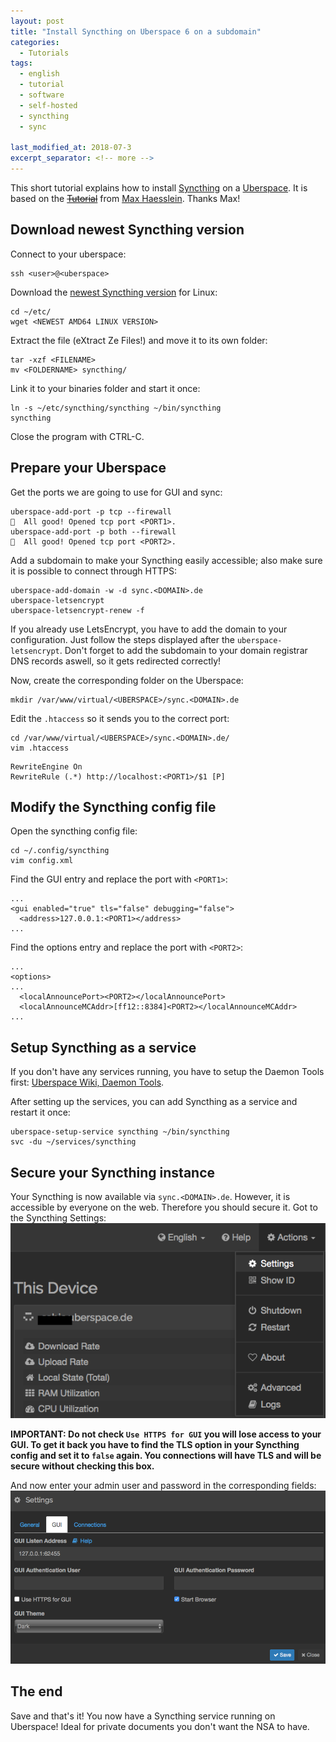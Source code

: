 ```yaml
---
layout: post
title: "Install Syncthing on Uberspace 6 on a subdomain"
categories:
  - Tutorials
tags:
  - english
  - tutorial
  - software
  - self-hosted
  - syncthing
  - sync

last_modified_at: 2018-07-3
excerpt_separator: <!-- more -->
---
```


This short tutorial explains how to install [Syncthing](https://syncthing.net) on a [Uberspace](https://uberspace.de). It is based on the [~~Tutorial~~](https://maxhaesslein.de/dachboden/syncthing-auf-uberspace/) from [Max Haesslein](http://maxhaesslein.blog). Thanks Max!
<!-- more -->

## Download newest Syncthing version

Connect to your uberspace:
```
ssh <user>@<uberspace>
```

Download the [newest Syncthing version](https://github.com/syncthing/syncthing/releases/latest) for Linux:
```
cd ~/etc/  
wget <NEWEST AMD64 LINUX VERSION>
```

Extract the file (eXtract Ze Files!) and move it to its own folder:
```
tar -xzf <FILENAME>
mv <FOLDERNAME> syncthing/
```

Link it to your binaries folder and start it once:
```
ln -s ~/etc/syncthing/syncthing ~/bin/syncthing
syncthing
```
Close the program with CTRL-C.


## Prepare your Uberspace

Get the ports we are going to use for GUI and sync:
```
uberspace-add-port -p tcp --firewall
🚀  All good! Opened tcp port <PORT1>.
uberspace-add-port -p both --firewall
🚀  All good! Opened tcp port <PORT2>.
```

Add a subdomain to make your Syncthing easily accessible; also make sure it is possible to connect through HTTPS:
```
uberspace-add-domain -w -d sync.<DOMAIN>.de
uberspace-letsencrypt
uberspace-letsencrypt-renew -f
```
If you already use LetsEncrypt, you have to add the domain to your configuration. Just follow the steps displayed after the `uberspace-letsencrypt`. Don't forget to add the subdomain to your domain registrar DNS records aswell, so it gets redirected correctly!

Now, create the corresponding folder on the Uberspace:
```
mkdir /var/www/virtual/<UBERSPACE>/sync.<DOMAIN>.de
```

Edit the `.htaccess` so it sends you to the correct port:
```
cd /var/www/virtual/<UBERSPACE>/sync.<DOMAIN>.de/
vim .htaccess
```

```
RewriteEngine On
RewriteRule (.*) http://localhost:<PORT1>/$1 [P]
```


## Modify the Syncthing config file

Open the syncthing config file:
```
cd ~/.config/syncthing
vim config.xml
```

Find the GUI entry and replace the port with `<PORT1>`:
```
...
<gui enabled="true" tls="false" debugging="false">
  <address>127.0.0.1:<PORT1></address>
...
```

Find the options entry and replace the port with `<PORT2>`:
```
...
<options>
...
  <localAnnouncePort><PORT2></localAnnouncePort>
  <localAnnounceMCAddr>[ff12::8384]<PORT2></localAnnounceMCAddr>
...
```


## Setup Syncthing as a service

If you don't have any services running, you have to setup the Daemon Tools first: [Uberspace Wiki, Daemon Tools](https://wiki.uberspace.de/system:daemontools).

After setting up the services, you can add Syncthing as a service and restart it once:
```
uberspace-setup-service syncthing ~/bin/syncthing
svc -du ~/services/syncthing
```


## Secure your Syncthing instance

Your Syncthing is now available via `sync.<DOMAIN>.de`. However, it is accessible by everyone on the web. Therefore you should secure it. Got to the Syncthing Settings:
![You can access your settings via Actions -> Settings](/img/20180602-Syncthing-settings.png)

**IMPORTANT: Do not check `Use HTTPS for GUI` you will lose access to your GUI. To get it back you have to find the TLS option in your Syncthing config and set it to `false` again. You connections will have TLS and will be secure without checking this box.**

And now enter your admin user and password in the corresponding fields:
![You can access your settings via Actions -> Settings](/img/20180602-Syncthing-settings2.png)




## The end

Save and that's it! You now have a Syncthing service running on Uberspace! Ideal for private documents you don't want the NSA to have.
